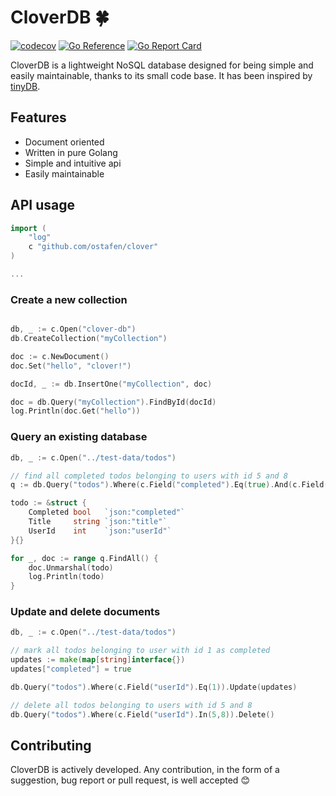 # CloverDB :four_leaf_clover:

[![codecov](https://codecov.io/gh/ostafen/clover/branch/main/graph/badge.svg?token=R06H8FR47O)](https://codecov.io/gh/ostafen/clover)
[![Go Reference](https://pkg.go.dev/badge/badge/github.com/ostafen/clover.svg)](https://pkg.go.dev/github.com/ostafen/clover)
[![Go Report Card](https://goreportcard.com/badge/github.com/ostafen/clover)](https://goreportcard.com/report/github.com/ostafen/clover)

CloverDB is a lightweight NoSQL database designed for being simple and easily maintainable, thanks to its small code base. It has been inspired by [tinyDB](https://github.com/msiemens/tinydb).

## Features

- Document oriented
- Written in pure Golang
- Simple and intuitive api
- Easily maintainable

## API usage

```go
import (
	"log"
	c "github.com/ostafen/clover"
)

...

```

### Create a new collection
```go

db, _ := c.Open("clover-db")
db.CreateCollection("myCollection")

doc := c.NewDocument()
doc.Set("hello", "clover!")

docId, _ := db.InsertOne("myCollection", doc)

doc = db.Query("myCollection").FindById(docId)
log.Println(doc.Get("hello"))

```

### Query an existing database

```go
db, _ := c.Open("../test-data/todos")

// find all completed todos belonging to users with id 5 and 8
q := db.Query("todos").Where(c.Field("completed").Eq(true).And(c.Field("userId").In(5, 8)))

todo := &struct {
    Completed bool   `json:"completed"`
    Title     string `json:"title"`
    UserId    int    `json:"userId"`
}{}

for _, doc := range q.FindAll() {
    doc.Unmarshal(todo)
    log.Println(todo)
}
```

### Update and delete documents

```go
db, _ := c.Open("../test-data/todos")

// mark all todos belonging to user with id 1 as completed
updates := make(map[string]interface{})
updates["completed"] = true

db.Query("todos").Where(c.Field("userId").Eq(1)).Update(updates)

// delete all todos belonging to users with id 5 and 8
db.Query("todos").Where(c.Field("userId").In(5,8)).Delete()
```

## Contributing

CloverDB is actively developed. Any contribution, in the form of a suggestion, bug report or pull request, is well accepted :blush: